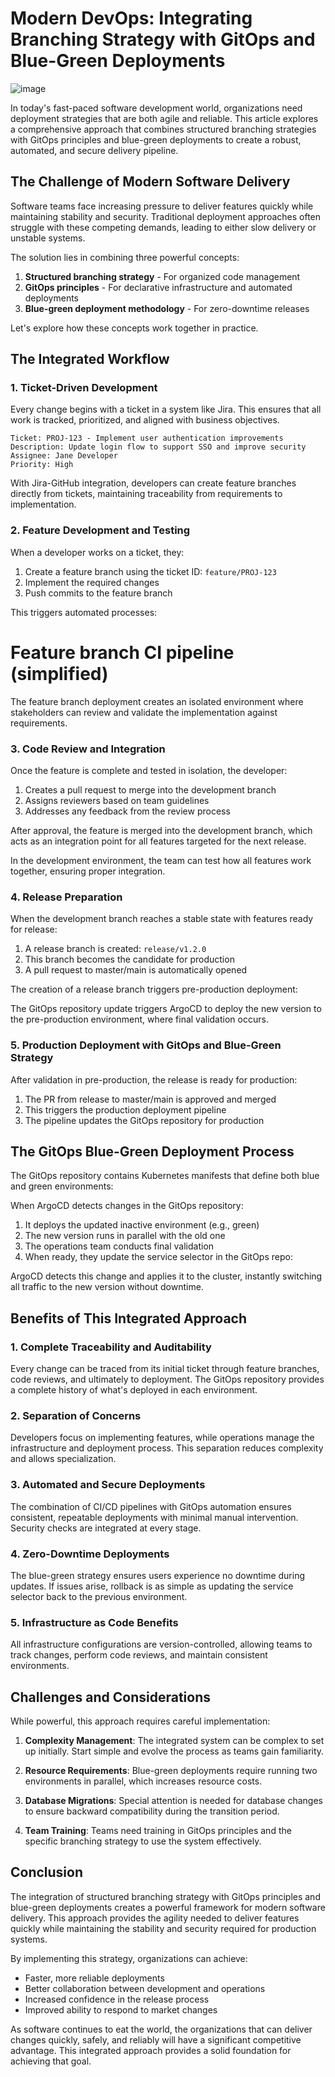 # Modern DevOps: Integrating Branching Strategy with GitOps and Blue-Green Deployments
![image](https://github.com/user-attachments/assets/d6a81960-f551-4127-8d06-1e8837b9bd95)



In today's fast-paced software development world, organizations need deployment strategies that are both agile and reliable. This article explores a comprehensive approach that combines structured branching strategies with GitOps principles and blue-green deployments to create a robust, automated, and secure delivery pipeline.

## The Challenge of Modern Software Delivery

Software teams face increasing pressure to deliver features quickly while maintaining stability and security. Traditional deployment approaches often struggle with these competing demands, leading to either slow delivery or unstable systems.

The solution lies in combining three powerful concepts:
1. **Structured branching strategy** - For organized code management
2. **GitOps principles** - For declarative infrastructure and automated deployments
3. **Blue-green deployment methodology** - For zero-downtime releases

Let's explore how these concepts work together in practice.

## The Integrated Workflow

### 1. Ticket-Driven Development

Every change begins with a ticket in a system like Jira. This ensures that all work is tracked, prioritized, and aligned with business objectives.

```
Ticket: PROJ-123 - Implement user authentication improvements
Description: Update login flow to support SSO and improve security
Assignee: Jane Developer
Priority: High
```

With Jira-GitHub integration, developers can create feature branches directly from tickets, maintaining traceability from requirements to implementation.

### 2. Feature Development and Testing

When a developer works on a ticket, they:

1. Create a feature branch using the ticket ID: `feature/PROJ-123`
2. Implement the required changes
3. Push commits to the feature branch

This triggers automated processes:

# Feature branch CI pipeline (simplified)

The feature branch deployment creates an isolated environment where stakeholders can review and validate the implementation against requirements.

### 3. Code Review and Integration

Once the feature is complete and tested in isolation, the developer:

1. Creates a pull request to merge into the development branch
2. Assigns reviewers based on team guidelines
3. Addresses any feedback from the review process

After approval, the feature is merged into the development branch, which acts as an integration point for all features targeted for the next release.


In the development environment, the team can test how all features work together, ensuring proper integration.

### 4. Release Preparation

When the development branch reaches a stable state with features ready for release:

1. A release branch is created: `release/v1.2.0`
2. This branch becomes the candidate for production
3. A pull request to master/main is automatically opened

The creation of a release branch triggers pre-production deployment:



The GitOps repository update triggers ArgoCD to deploy the new version to the pre-production environment, where final validation occurs.

### 5. Production Deployment with GitOps and Blue-Green Strategy

After validation in pre-production, the release is ready for production:

1. The PR from release to master/main is approved and merged
2. This triggers the production deployment pipeline
3. The pipeline updates the GitOps repository for production



## The GitOps Blue-Green Deployment Process

The GitOps repository contains Kubernetes manifests that define both blue and green environments:


When ArgoCD detects changes in the GitOps repository:

1. It deploys the updated inactive environment (e.g., green)
2. The new version runs in parallel with the old one
3. The operations team conducts final validation
4. When ready, they update the service selector in the GitOps repo:


ArgoCD detects this change and applies it to the cluster, instantly switching all traffic to the new version without downtime.

## Benefits of This Integrated Approach

### 1. Complete Traceability and Auditability

Every change can be traced from its initial ticket through feature branches, code reviews, and ultimately to deployment. The GitOps repository provides a complete history of what's deployed in each environment.

### 2. Separation of Concerns

Developers focus on implementing features, while operations manage the infrastructure and deployment process. This separation reduces complexity and allows specialization.

### 3. Automated and Secure Deployments

The combination of CI/CD pipelines with GitOps automation ensures consistent, repeatable deployments with minimal manual intervention. Security checks are integrated at every stage.

### 4. Zero-Downtime Deployments

The blue-green strategy ensures users experience no downtime during updates. If issues arise, rollback is as simple as updating the service selector back to the previous environment.

### 5. Infrastructure as Code Benefits

All infrastructure configurations are version-controlled, allowing teams to track changes, perform code reviews, and maintain consistent environments.

## Challenges and Considerations

While powerful, this approach requires careful implementation:

1. **Complexity Management**: The integrated system can be complex to set up initially. Start simple and evolve the process as teams gain familiarity.

2. **Resource Requirements**: Blue-green deployments require running two environments in parallel, which increases resource costs.

3. **Database Migrations**: Special attention is needed for database changes to ensure backward compatibility during the transition period.

4. **Team Training**: Teams need training in GitOps principles and the specific branching strategy to use the system effectively.

## Conclusion

The integration of structured branching strategy with GitOps principles and blue-green deployments creates a powerful framework for modern software delivery. This approach provides the agility needed to deliver features quickly while maintaining the stability and security required for production systems.

By implementing this strategy, organizations can achieve:
- Faster, more reliable deployments
- Better collaboration between development and operations
- Increased confidence in the release process
- Improved ability to respond to market changes

As software continues to eat the world, the organizations that can deliver changes quickly, safely, and reliably will have a significant competitive advantage. This integrated approach provides a solid foundation for achieving that goal.
